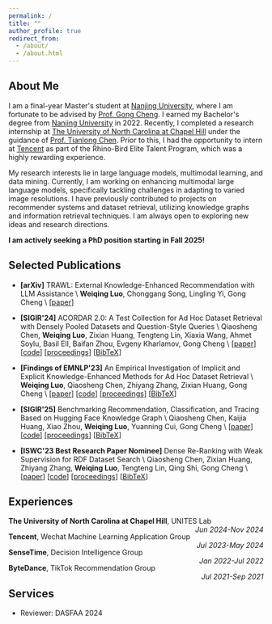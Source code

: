 ```yaml
---
permalink: /
title: ""
author_profile: true
redirect_from: 
  - /about/
  - /about.html
---
```


## About Me
I am a final-year Master's student at [Nanjing University](https://www.nju.edu.cn/en/), where I am fortunate to be advised by [Prof. Gong Cheng](http://ws.nju.edu.cn/~gcheng). I earned my Bachelor's degree from [Nanjing University](https://www.nju.edu.cn/en/) in 2022. Recently, I completed a research internship at [The University of North Carolina at Chapel Hill](https://www.unc.edu/) under the guidance of [Prof. Tianlong Chen](https://tianlong-chen.github.io/). Prior to this, I had the opportunity to intern at [Tencent](https://www.tencent.com/) as part of the Rhino-Bird Elite Talent Program, which was a highly rewarding experience.

My research interests lie in large language models, multimodal learning, and data mining. Currently, I am working on enhancing multimodal large language models, specifically tackling challenges in adapting to varied image resolutions. I have previously contributed to projects on recommender systems and dataset retrieval, utilizing knowledge graphs and information retrieval techniques. I am always open to exploring new ideas and research directions.


**I am actively seeking a PhD position starting in Fall 2025!**
<!-- Feel free to reach out to me if you're interested in my research. -->

<!-- ## Preprints

- **[arXiv]** TRAWL: External Knowledge-Enhanced Recommendation with LLM Assistance \\
**Weiqing Luo**, Chonggang Song, Lingling Yi, Gong Cheng \\
[[paper](https://arxiv.org/abs/2403.06642)] -->

## Selected Publications
- **[arXiv]** TRAWL: External Knowledge-Enhanced Recommendation with LLM Assistance \\
**Weiqing Luo**, Chonggang Song, Lingling Yi, Gong Cheng \\
[[paper](https://arxiv.org/abs/2403.06642)]
- **[SIGIR'24]** ACORDAR 2.0: A Test Collection for Ad Hoc Dataset Retrieval with Densely Pooled Datasets and Question-Style Queries \\
Qiaosheng Chen, **Weiqing Luo**, Zixian Huang, Tengteng Lin, Xiaxia Wang, Ahmet Soylu, Basil Ell, Baifan Zhou, Evgeny Kharlamov, Gong Cheng \\
[[paper](https://dl.acm.org/doi/10.1145/3626772.3657866)]
[[code](https://github.com/nju-websoft/ACORDAR-2)]
[[proceedings](https://dl.acm.org/doi/10.1145/3626772.3657866)]
[[BibTeX](https://hcnaeg.github.io)]
- **[Findings of EMNLP'23]** An Empirical Investigation of Implicit and Explicit Knowledge-Enhanced Methods for Ad Hoc Dataset Retrieval \\
**Weiqing Luo**, Qiaosheng Chen, Zhiyang Zhang, Zixian Huang, Gong Cheng \\
[[paper](https://aclanthology.org/2023.findings-emnlp.957.pdf)]
[[code](https://github.com/nju-websoft/AHDR-KnowledgeEnhanced)]
[[proceedings](https://aclanthology.org/2023.findings-emnlp.957/)]
[[BibTeX](https://aclanthology.org/2023.findings-emnlp.957.bib)]
- **[SIGIR'25]** Benchmarking Recommendation, Classification, and Tracing Based on Hugging Face Knowledge Graph \\
Qiaosheng Chen, Kaijia Huang, Xiao Zhou, **Weiqing Luo**, Yuanning Cui, Gong Cheng \\
[[paper](https://hcnaeg.github.io)]
[[code](https://hcnaeg.github.io)]
[[proceedings](https://hcnaeg.github.io)]
[[BibTeX](https://hcnaeg.github.io)]

- **[ISWC'23 Best Research Paper Nominee]** Dense Re-Ranking with Weak Supervision for RDF Dataset Search \\
Qiaosheng Chen, Zixian Huang, Zhiyang Zhang, **Weiqing Luo**, Tengteng Lin, Qing Shi, Gong Cheng \\
[[paper](https://doi.org/10.1007/978-3-031-47240-4_2)]
[[code](https://github.com/nju-websoft/DR2)]
[[proceedings](https://link.springer.com/chapter/10.1007/978-3-031-47240-4_2)]
[[BibTeX](https://dblp.org/rec/conf/semweb/ChenHZLLSC23.html?view=bibtex)]

## Experiences

**The University of North Carolina at Chapel Hill**, UNITES Lab <i style="float:right;text-align:right;">Jun 2024-Nov 2024</i>

**Tencent**, Wechat Machine Learning Application Group <i style="float:right;text-align:right;">Jul 2023-May 2024</i>

**SenseTime**, Decision Intelligence Group <i style="float:right;text-align:right;">Jan 2022-Jul 2022</i>

**ByteDance**, TikTok Recommendation Group <i style="float:right;text-align:right;">Jul 2021-Sep 2021</i>

## Services

- Reviewer: DASFAA 2024